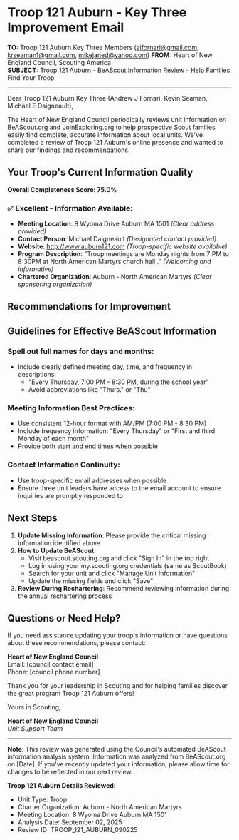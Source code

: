 # Troop 121 Auburn - Key Three Improvement Email

**TO:** Troop 121 Auburn Key Three Members (ajfornari@gmail.com, krseaman1@gmail.com, mikejaned@yahoo.com)
**FROM:** Heart of New England Council, Scouting America  
**SUBJECT:** Troop 121 Auburn - BeAScout Information Review - Help Families Find Your Troop  

---

Dear Troop 121 Auburn Key Three (Andrew J Fornari, Kevin Seaman, Michael E Daigneault),

The Heart of New England Council periodically reviews unit information on BeAScout.org and JoinExploring.org to help prospective Scout families easily find complete, accurate information about local units. We've completed a review of Troop 121 Auburn's online presence and wanted to share our findings and recommendations.

## Your Troop's Current Information Quality

**Overall Completeness Score: 75.0%**



### ✅ **Excellent - Information Available:**
- **Meeting Location**: 8 Wyoma Drive Auburn MA 1501 *(Clear address provided)*
- **Contact Person**: Michael Daigneault *(Designated contact provided)*
- **Website**: http://www.auburn121.com *(Troop-specific website available)*
- **Program Description**: "Troop meetings are Monday nights from 7 PM to 8:30PM at North American Martyrs church hall.." *(Welcoming and informative)*
- **Chartered Organization**: Auburn - North American Martyrs *(Clear sponsoring organization)*

## Recommendations for Improvement



## Guidelines for Effective BeAScout Information

### **Spell out full names for days and months:**
- Include clearly defined meeting day, time, and frequency in descriptions:
  - "Every Thursday, 7:00 PM - 8:30 PM, during the school year"
  - Avoid abbreviations like "Thurs." or "Thu"

### **Meeting Information Best Practices:**
- Use consistent 12-hour format with AM/PM (7:00 PM - 8:30 PM)
- Include frequency information: "Every Thursday" or "First and third Monday of each month"
- Provide both start and end times when possible

### **Contact Information Continuity:**
- Use troop-specific email addresses when possible
- Ensure three unit leaders have access to the email account to ensure inquiries are promptly responded to

## Next Steps

1. **Update Missing Information**: Please provide the critical missing information identified above
2. **How to Update BeAScout**: 
   - Visit beascout.scouting.org and click "Sign In" in the top right
   - Log in using your my.scouting.org credentials (same as ScoutBook)
   - Search for your unit and click "Manage Unit Information"
   - Update the missing fields and click "Save"
3. **Review During Rechartering**: Recommend reviewing information during the annual rechartering process

## Questions or Need Help?

If you need assistance updating your troop's information or have questions about these recommendations, please contact:

**Heart of New England Council**  
Email: [council contact email]  
Phone: [council phone number]

Thank you for your leadership in Scouting and for helping families discover the great program Troop 121 Auburn offers!

Yours in Scouting,

**Heart of New England Council**  
*Unit Support Team*

---

**Note**: This review was generated using the Council's automated BeAScout information analysis system. Information was analyzed from BeAScout.org on [Date]. If you've recently updated your information, please allow time for changes to be reflected in our next review.

**Troop 121 Auburn Details Reviewed:**
- Unit Type: Troop
- Charter Organization: Auburn - North American Martyrs  
- Meeting Location: 8 Wyoma Drive Auburn MA 1501
- Analysis Date: September 02, 2025
- Review ID: TROOP_121_AUBURN_090225